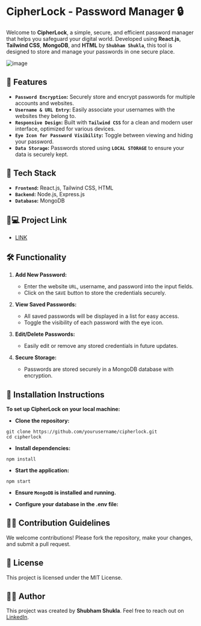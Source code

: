 # CipherLock - Password Manager 🔒

Welcome to **CipherLock**, a simple, secure, and efficient password manager that helps you safeguard your digital world. Developed using **React.js**, **Tailwind CSS**, **MongoDB**, and **HTML** by **`Shubham Shukla`**, this tool is designed to store and manage your passwords in one secure place.

![image](https://github.com/user-attachments/assets/a14a392d-4775-4b6a-922c-bd0fda3820ab)

## 🚀 Features

- **`Password Encryption`:** Securely store and encrypt passwords for multiple accounts and websites.
- **`Username & URL Entry`:** Easily associate your usernames with the websites they belong to.
- **`Responsive Design`:** Built with **`Tailwind CSS`** for a clean and modern user interface, optimized for various devices.
- **`Eye Icon for Password Visibility`:** Toggle between viewing and hiding your password.
- **`Data Storage`:** Passwords stored using **`LOCAL STORAGE`** to ensure your data is securely kept.

## 🔧 Tech Stack

- **`Frontend`:** React.js, Tailwind CSS, HTML
- **`Backend`:** Node.js, Express.js
- **`Database`:** MongoDB

##  🐙💻 Project Link
- [LINK](https://cipherlock.netlify.app/)

## 🛠️ Functionality

1. **Add New Password:**
   - Enter the website `URL`, username, and password into the input fields.
   - Click on the `SAVE` button to store the credentials securely.

2. **View Saved Passwords:**
   - All saved passwords will be displayed in a list for easy access.
   - Toggle the visibility of each password with the eye icon.

3. **Edit/Delete Passwords:**
   - Easily edit or remove any stored credentials in future updates.

4. **Secure Storage:**
   - Passwords are stored securely in a MongoDB database with encryption.

## 📝 Installation Instructions
 **To set up CipherLock on your local machine:**

- **Clone the repository:**
~~~
git clone https://github.com/yourusername/cipherlock.git
cd cipherlock
~~~

- **Install dependencies:**
~~~
npm install
~~~

- **Start the application:**
~~~
npm start
~~~

- **Ensure `MongoDB` is installed and running.**

- **Configure your database in the .env file:**


## 👨‍💻 Contribution Guidelines
We welcome contributions! Please fork the repository, make your changes, and submit a pull request.

## 📄 License
This project is licensed under the MIT License.

## 👨‍💻 Author
This project was created by **Shubham Shukla**. Feel free to reach out on [LinkedIn](https://www.linkedin.com/in/shubham-shukla-62095032a/).






